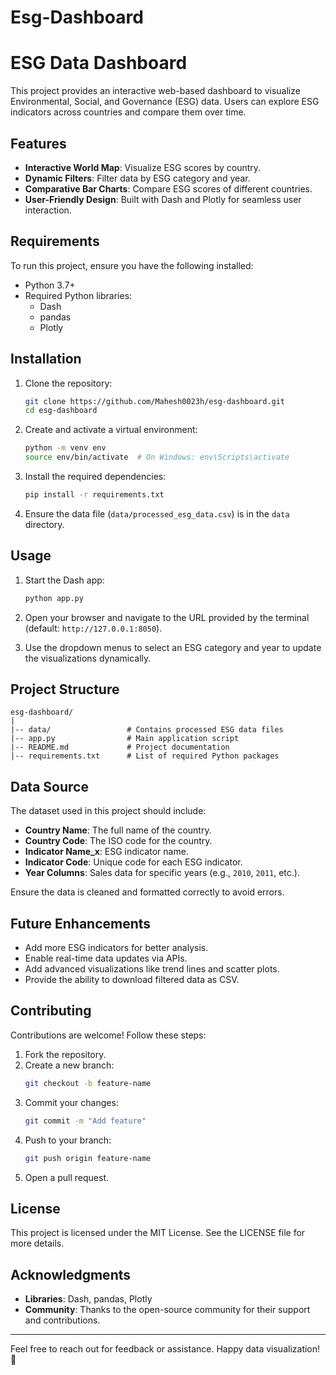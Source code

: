 # Esg-Dashboard
# ESG Data Dashboard

This project provides an interactive web-based dashboard to visualize Environmental, Social, and Governance (ESG) data. Users can explore ESG indicators across countries and compare them over time.

## Features

- **Interactive World Map**: Visualize ESG scores by country.
- **Dynamic Filters**: Filter data by ESG category and year.
- **Comparative Bar Charts**: Compare ESG scores of different countries.
- **User-Friendly Design**: Built with Dash and Plotly for seamless user interaction.

## Requirements

To run this project, ensure you have the following installed:

- Python 3.7+
- Required Python libraries:
  - Dash
  - pandas
  - Plotly

## Installation

1. Clone the repository:

   ```bash
   git clone https://github.com/Mahesh0023h/esg-dashboard.git
   cd esg-dashboard
   ```

2. Create and activate a virtual environment:

   ```bash
   python -m venv env
   source env/bin/activate  # On Windows: env\Scripts\activate
   ```

3. Install the required dependencies:

   ```bash
   pip install -r requirements.txt
   ```

4. Ensure the data file (`data/processed_esg_data.csv`) is in the `data` directory.

## Usage

1. Start the Dash app:

   ```bash
   python app.py
   ```

2. Open your browser and navigate to the URL provided by the terminal (default: `http://127.0.0.1:8050`).

3. Use the dropdown menus to select an ESG category and year to update the visualizations dynamically.

## Project Structure

```
esg-dashboard/
|
|-- data/                 # Contains processed ESG data files
|-- app.py                # Main application script
|-- README.md             # Project documentation
|-- requirements.txt      # List of required Python packages
```

## Data Source

The dataset used in this project should include:

- **Country Name**: The full name of the country.
- **Country Code**: The ISO code for the country.
- **Indicator Name\_x**: ESG indicator name.
- **Indicator Code**: Unique code for each ESG indicator.
- **Year Columns**: Sales data for specific years (e.g., `2010`, `2011`, etc.).

Ensure the data is cleaned and formatted correctly to avoid errors.

## Future Enhancements

- Add more ESG indicators for better analysis.
- Enable real-time data updates via APIs.
- Add advanced visualizations like trend lines and scatter plots.
- Provide the ability to download filtered data as CSV.

## Contributing

Contributions are welcome! Follow these steps:

1. Fork the repository.
2. Create a new branch:
   ```bash
   git checkout -b feature-name
   ```
3. Commit your changes:
   ```bash
   git commit -m "Add feature"
   ```
4. Push to your branch:
   ```bash
   git push origin feature-name
   ```
5. Open a pull request.

## License

This project is licensed under the MIT License. See the LICENSE file for more details.

## Acknowledgments

- **Libraries**: Dash, pandas, Plotly
- **Community**: Thanks to the open-source community for their support and contributions.

---

Feel free to reach out for feedback or assistance. Happy data visualization! 🎉

